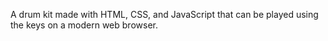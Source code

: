 A drum kit made with HTML, CSS, and JavaScript that can be played using the keys on a modern web browser.